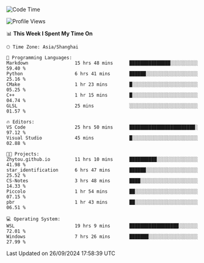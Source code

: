 <!--START_SECTION:waka-->
![Code Time](http://img.shields.io/badge/Code%20Time-2%2C032%20hrs%2025%20mins-blue)

![Profile Views](http://img.shields.io/badge/Profile%20Views-0-blue)

📊 **This Week I Spent My Time On** 

```text
🕑︎ Time Zone: Asia/Shanghai

💬 Programming Languages: 
Markdown                 15 hrs 48 mins      ███████████████░░░░░░░░░░   59.40 % 
Python                   6 hrs 41 mins       ██████░░░░░░░░░░░░░░░░░░░   25.16 % 
CMake                    1 hr 23 mins        █░░░░░░░░░░░░░░░░░░░░░░░░   05.25 % 
C++                      1 hr 15 mins        █░░░░░░░░░░░░░░░░░░░░░░░░   04.74 % 
GLSL                     25 mins             ░░░░░░░░░░░░░░░░░░░░░░░░░   01.57 % 

🔥 Editors: 
VS Code                  25 hrs 50 mins      ████████████████████████░   97.12 % 
Visual Studio            45 mins             █░░░░░░░░░░░░░░░░░░░░░░░░   02.88 % 

🐱‍💻 Projects: 
Zhytou.github.io         11 hrs 10 mins      ██████████░░░░░░░░░░░░░░░   41.98 % 
star_identification      6 hrs 47 mins       ██████░░░░░░░░░░░░░░░░░░░   25.52 % 
CS-Notes                 3 hrs 48 mins       ████░░░░░░░░░░░░░░░░░░░░░   14.33 % 
Piccolo                  1 hr 54 mins        ██░░░░░░░░░░░░░░░░░░░░░░░   07.15 % 
pbr                      1 hr 43 mins        ██░░░░░░░░░░░░░░░░░░░░░░░   06.51 % 

💻 Operating System: 
WSL                      19 hrs 9 mins       ██████████████████░░░░░░░   72.01 % 
Windows                  7 hrs 26 mins       ███████░░░░░░░░░░░░░░░░░░   27.99 % 
```


 Last Updated on 26/09/2024 17:58:39 UTC
<!--END_SECTION:waka-->